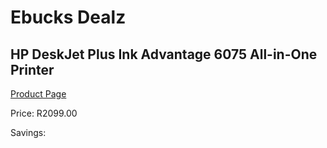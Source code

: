 
# Ebucks Dealz
## HP DeskJet Plus Ink Advantage 6075 All-in-One Printer
[Product Page](https://www.ebucks.com/web/shop/productSelected.do?prodId=1233049462&catId=1233326260)

Price: R2099.00

Savings: 


	